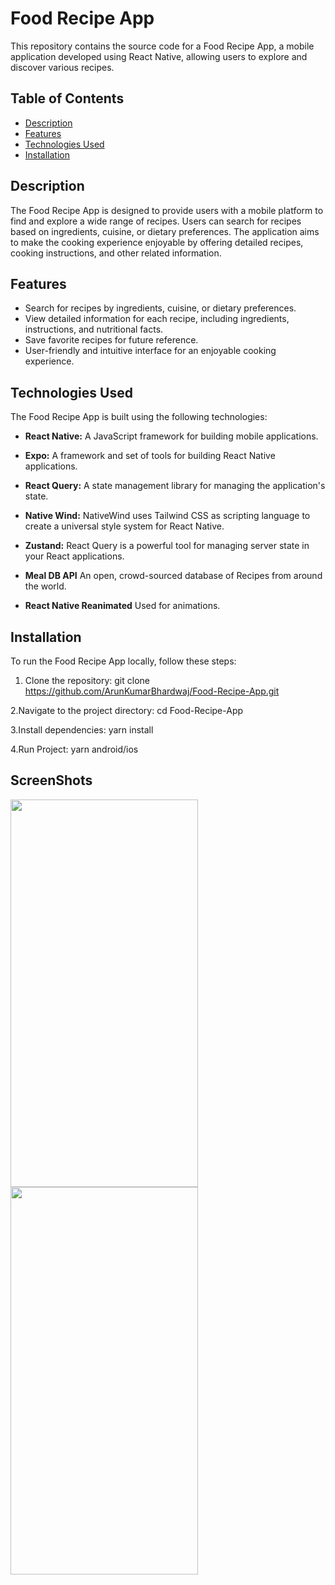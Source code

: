 # Food Recipe App

This repository contains the source code for a Food Recipe App, a mobile application developed using React Native, allowing users to explore and discover various recipes.

## Table of Contents

- [Description](#description)
- [Features](#features)
- [Technologies Used](#technologies-used)
- [Installation](#installation)

## Description

The Food Recipe App is designed to provide users with a mobile platform to find and explore a wide range of recipes. Users can search for recipes based on ingredients, cuisine, or dietary preferences. The application aims to make the cooking experience enjoyable by offering detailed recipes, cooking instructions, and other related information.

## Features

- Search for recipes by ingredients, cuisine, or dietary preferences.
- View detailed information for each recipe, including ingredients, instructions, and nutritional facts.
- Save favorite recipes for future reference.
- User-friendly and intuitive interface for an enjoyable cooking experience.

## Technologies Used

The Food Recipe App is built using the following technologies:

- **React Native:** A JavaScript framework for building mobile applications.

- **Expo:** A framework and set of tools for building React Native applications.

- **React Query:** A state management library for managing the application's state.

- **Native Wind:** NativeWind uses Tailwind CSS as scripting language to create a universal style system for React Native.

- **Zustand:** React Query is a powerful tool for managing server state in your React applications.

- **Meal DB API** An open, crowd-sourced database of Recipes from around the world.

- **React Native Reanimated** Used for animations.


## Installation

To run the Food Recipe App locally, follow these steps:

1. Clone the repository:
   git clone https://github.com/ArunKumarBhardwaj/Food-Recipe-App.git

2.Navigate to the project directory:
   cd Food-Recipe-App

3.Install dependencies:
   yarn install

4.Run Project:
   yarn android/ios


## ScreenShots
<img src="https://github.com/ArunKumarBhardwaj/Food-Recipe-App/assets/71225976/22a0ebd1-b803-4e5a-9466-e1d235cdc9aa" width="300" height="620">


<img src="https://github.com/ArunKumarBhardwaj/Food-Recipe-App/assets/71225976/d4583863-1503-47e2-a903-832229183147" width="300" height="620">




